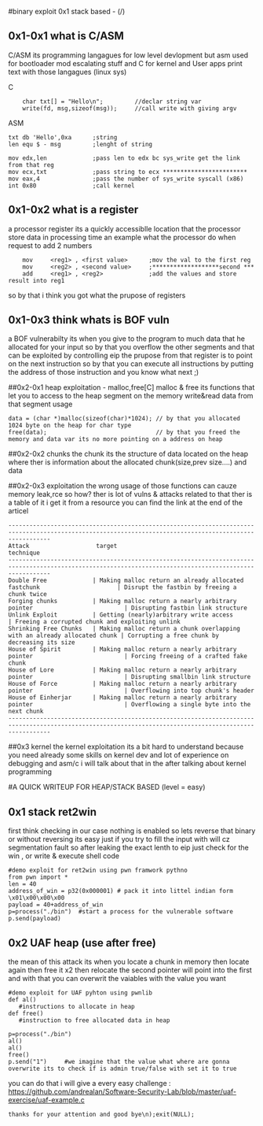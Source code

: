 #binary exploit 0x1 stack based - (/)

## 0x1-0x1 what is C/ASM
C/ASM its programming langagues for low level devlopment but asm used for bootloader mod escalating stuff and C for kernel and User apps
print text with those langagues (linux sys)

C
```
	char txt[] = "Hello\n";			//declar string var
	write(fd, msg,sizeof(msg));		//call write with giving argv
```
ASM
```
txt db 'Hello',0xa		;string
len equ $ - msg			;lenght of string

mov edx,len 			;pass len to edx bc sys_write get the link from that reg
mov ecx,txt				;pass string to ecx ************************
mov eax,4				;pass the number of sys_write syscall (x86)
int 0x80				;call kernel
```
## 0x1-0x2 what is a register
a processor register its a quickly accessiblle location that the processor store data in processing time
an example what the processor do when request to add 2 numbers
```
	mov 	<reg1> , <first value>		;mov the val to the first reg
	mov 	<reg2> , <second value>		;*******************second ***
	add 	<reg1> , <reg2>				;add the values and store result into reg1
```
so by that i think you got what the prupose of registers

## 0x1-0x3 think whats is BOF vuln
a BOF vulnerabilty its when you give to the program to much data that he allocated for your input so by that you overflow the other segments
and that can be exploited by controlling eip the prupose from that register is to point on the next instruction so by that you can execute all instructions by putting the address of those instruction and you know what next ;)

##0x2-0x1 heap exploitation - malloc,free[C]
malloc & free its functions that let you to access to the heap segment on the memory write&read data from that segment
usage
````
data = (char *)malloc(sizeof(char)*1024); // by that you allocated 1024 byte on the heap for char type
free(data); 							  // by that you freed the memory and data var its no more pointing on a address on heap
````

##0x2-0x2 chunks
the chunk its the structure of data located on the heap where ther is information about the allocated chunk(size,prev size....) and data

##0x2-0x3 exploitation
the wrong usage of those functions can cauze memory leak,rce so how?
ther is lot of vulns & attacks related to that ther is a table of it i get it from a resource you can find the link at the end of the articel
```
--------------------------------------------------------------------------------------------------------------------------------------------------------
Attack					 target																		technique
--------------------------------------------------------------------------------------------------------------------------------------------------------
Double Free 			| Making malloc return an already allocated fastchunk                      | Disrupt the fastbin by freeing a chunk twice
Forging chunks  		| Making malloc return a nearly arbitrary pointer	                       | Disrupting fastbin link structure
Unlink Exploit  		| Getting (nearly)arbitrary write access              					   | Freeing a corrupted chunk and exploiting unlink
Shrinking Free Chunks 	| Making malloc return a chunk overlapping with an already allocated chunk | Corrupting a free chunk by decreasing its size
House of Spirit			| Making malloc return a nearly arbitrary pointer 						   | Forcing freeing of a crafted fake chunk
House of Lore 			| Making malloc return a nearly arbitrary pointer 						   | Disrupting smallbin link structure
House of Force          | Making malloc return a nearly arbitrary pointer                          | Overflowing into top chunk's header
House of Einherjar      | Making malloc return a nearly arbitrary pointer 						   | Overflowing a single byte into the next chunk
--------------------------------------------------------------------------------------------------------------------------------------------------------
```

##0x3 kernel
the kernel exploitation its a bit hard to understand because you need already some skills on kernel dev and lot of experience on debugging and asm/c
i will talk about that in the after talking about kernel programming

#A QUICK WRITEUP FOR HEAP/STACK BASED (level = easy)
## 0x1 stack ret2win
first think checking in our case nothing is enabled
so lets reverse that binary or without reversing its easy just if you try to fill the input with will cz segmentation fault so after leaking the exact  lenth to eip just check for the win , or write & execute shell code
```
#demo exploit for ret2win using pwn framwork pythno
from pwn import *
len = 40
address_of_win = p32(0x000001) # pack it into littel indian form \x01\x00\x00\x00
payload = 40+address_of_win
p=process("./bin")	#start a process for the vulnerable software
p.send(payload)
```

## 0x2 UAF heap (use after free)
the mean of this attack its when you locate a chunk in memory then locate again then free it x2 then relocate the second pointer will point into the first and with that you can overwrit the vaiables with the value you want
```
#demo exploit for UAF pyhton using pwnlib
def al()
   #instructions to allocate in heap
def free()
   #instruction to free allocated data in heap

p=process("./bin")   
al()
al()
free()
p.send("1") 	#we imagine that the value what where are gonna overwrite its to check if is admin true/false with set it to true
```

you can do that i will give a every easy challenge : https://github.com/andrealan/Software-Security-Lab/blob/master/uaf-exercise/uaf-example.c




```thanks for your attention and good bye\n);exit(NULL);```
